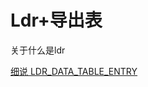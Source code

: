 # Ldr+导出表

关于什么是ldr

[细说  LDR_DATA_TABLE_ENTRY](../../../../../../%E5%9F%BA%E7%A1%80%E7%9F%A5%E8%AF%86%20952822bd9818498680b0b4839d1b186b/windows%E5%86%85%E6%A0%B8%205f7a9d00e0b14bed9221e9376a77c471/TEB64%2085e6088f79ab4e628e5b5784df617869/0x60%20QWORD%20PEB%208774d051ce214cd1a9ef190c7aa74784/0x18%20ULONGLONG%20Ldr;%2055b5316905c544eb9a3b8d7dc7afa40f/%E7%BB%86%E8%AF%B4%20LDR_DATA_TABLE_ENTRY%20250b60e17b3c4af2a6466d097a2a6d2e.md)